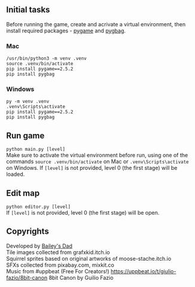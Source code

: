 ## Initial tasks
Before running the game, create and acrivate a virtual environment, then install
required packages - [pygame](https://www.pygame.org/) and [pygbag](https://pypi.org/project/pygbag/). 

### Mac
```
/usr/bin/python3 -m venv .venv
source .venv/bin/activate
pip install pygame==2.5.2 
pip install pygbag
```

### Windows
```
py -m venv .venv
.venv\Scripts\activate
pip install pygame==2.5.2 
pip install pygbag
```

## Run game
```python main.py [level]```  
Make sure to activate the virtual environment before run, using one of the commands ```source .venv/bin/activate``` on Mac or ```.venv\Scripts\activate``` on Windows. If ```[level]``` is not provided, level 0 (the first stage) will be loaded. 

## Edit map
```python editor.py [level]```  
If ```[level]``` is not provided, level 0 (the first stage) will be open. 
  
## Copyrights
Developed by [Bailey's Dad](https://github.com/chiho80/bailey)  
Tile images collected from grafxkid.itch.io  
Squirrel sprites based on original artworks of moose-stache.itch.io  
SFXs collected from pixabay.com, mixkit.co  
Music from #uppbeat (Free For Creators!) https://uppbeat.io/t/giulio-fazio/8bit-canon 8bit Canon by Guilio Fazio